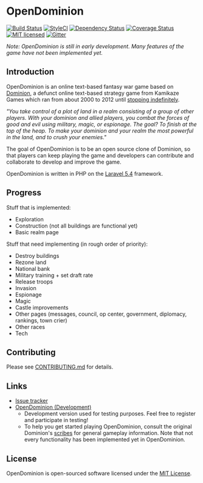 # OpenDominion

[![Build Status](https://travis-ci.org/WaveHack/OpenDominion.svg?branch=master)](https://travis-ci.org/WaveHack/OpenDominion)
[![StyleCI](https://styleci.io/repos/29497480/shield?branch=master&style=flat)](https://styleci.io/repos/29497480)
[![Dependency Status](https://gemnasium.com/badges/github.com/WaveHack/OpenDominion.svg)](https://gemnasium.com/github.com/WaveHack/OpenDominion)
[![Coverage Status](https://coveralls.io/repos/github/WaveHack/OpenDominion/badge.svg?branch=master)](https://coveralls.io/github/WaveHack/OpenDominion?branch=master)
[![MIT licensed](https://img.shields.io/github/license/wavehack/opendominion.svg?maxAge=2592000)](https://opensource.org/licenses/MIT)
[![Gitter](https://badges.gitter.im/opendominion/Lobby.svg)](https://gitter.im/opendominion/Lobby?utm_source=badge&utm_medium=badge&utm_campaign=pr-badge)

*Note: OpenDominion is still in early development. Many features of the game have not been implemented yet.*

## Introduction

OpenDominion is an online text-based fantasy war game based on [Dominion](http://dominion.lykanthropos.com/www.kamikazegames.com/dominion/index.htm), a defunct online text-based strategy game from Kamikaze Games which ran from about 2000 to 2012 until [stopping indefinitely](http://dominion.lykanthropos.com/www.kamikazegames.com/dominion/GameOver.htm).

*"You take control of a plot of land in a realm consisting of a group of other players. With your dominion and allied players, you combat the forces of good and evil using military, magic, or espionage. The goal? To finish at the top of the heap. To make your dominion and your realm the most powerful in the land, and to crush your enemies."*

The goal of OpenDominion is to be an open source clone of Dominion, so that players can keep playing the game and developers can contribute and collaborate to develop and improve the game.

OpenDominion is written in PHP on the [Laravel 5.4](https://laravel.com/) framework.

## Progress

Stuff that is implemented:

- Exploration
- Construction (not all buildings are functional yet)
- Basic realm page

Stuff that need implementing (in rough order of priority):

- Destroy buildings
- Rezone land
- National bank
- Military training + set draft rate
- Release troops
- Invasion
- Espionage
- Magic
- Castle improvements
- Other pages (messages, council, op center, government, diplomacy, rankings, town crier)
- Other races
- Tech

## Contributing

Please see [CONTRIBUTING.md](CONTRIBUTING.md) for details.

## Links

- [Issue tracker](https://github.com/WaveHack/OpenDominion/issues)
- [OpenDominion (Development)](https://dev.opendominion.wavehack.net/)
  - Development version used for testing purposes. Feel free to register and participate in testing!
  - To help you get started playing OpenDominion, consult the original Dominion's [scribes](https://dominion.lykanthropos.com/www.kamikazegames.com/dominion/scribes.htm) for general gameplay information. Note that not every functionality has been implemented yet in OpenDominion.

## License

OpenDominion is open-sourced software licensed under the [MIT License](https://opensource.org/licenses/MIT).
